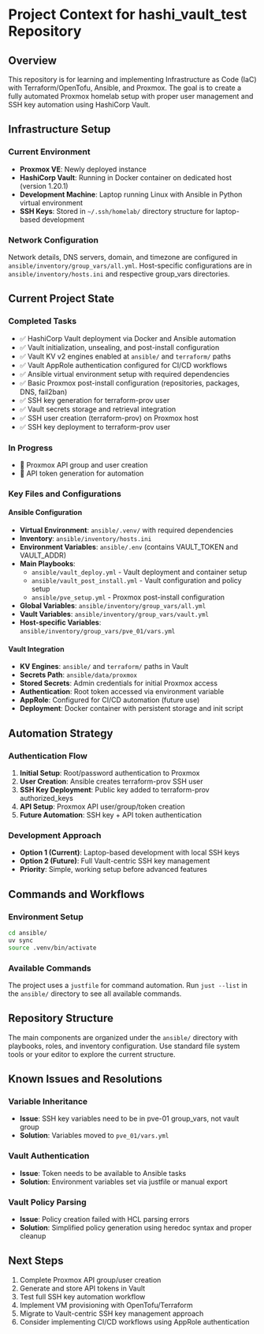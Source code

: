 # Project Context for hashi_vault_test Repository

## Overview

This repository is for learning and implementing Infrastructure as Code (IaC) with Terraform/OpenTofu, Ansible, and Proxmox. The goal is to create a fully automated Proxmox homelab setup with proper user management and SSH key automation using HashiCorp Vault.

## Infrastructure Setup

### Current Environment

- **Proxmox VE**: Newly deployed instance
- **HashiCorp Vault**: Running in Docker container on dedicated host (version 1.20.1)
- **Development Machine**: Laptop running Linux with Ansible in Python virtual environment
- **SSH Keys**: Stored in `~/.ssh/homelab/` directory structure for laptop-based development

### Network Configuration

Network details, DNS servers, domain, and timezone are configured in `ansible/inventory/group_vars/all.yml`. Host-specific configurations are in `ansible/inventory/hosts.ini` and respective group_vars directories.

## Current Project State

### Completed Tasks

- ✅ HashiCorp Vault deployment via Docker and Ansible automation
- ✅ Vault initialization, unsealing, and post-install configuration
- ✅ Vault KV v2 engines enabled at `ansible/` and `terraform/` paths
- ✅ Vault AppRole authentication configured for CI/CD workflows
- ✅ Ansible virtual environment setup with required dependencies
- ✅ Basic Proxmox post-install configuration (repositories, packages, DNS, fail2ban)
- ✅ SSH key generation for terraform-prov user
- ✅ Vault secrets storage and retrieval integration
- ✅ SSH user creation (terraform-prov) on Proxmox host
- ✅ SSH key deployment to terraform-prov user

### In Progress

- 🔄 Proxmox API group and user creation
- 🔄 API token generation for automation

### Key Files and Configurations

#### Ansible Configuration

- **Virtual Environment**: `ansible/.venv/` with required dependencies
- **Inventory**: `ansible/inventory/hosts.ini`
- **Environment Variables**: `ansible/.env` (contains VAULT_TOKEN and VAULT_ADDR)
- **Main Playbooks**:
  - `ansible/vault_deploy.yml` - Vault deployment and container setup
  - `ansible/vault_post_install.yml` - Vault configuration and policy setup
  - `ansible/pve_setup.yml` - Proxmox post-install configuration
- **Global Variables**: `ansible/inventory/group_vars/all.yml`
- **Vault Variables**: `ansible/inventory/group_vars/vault.yml`
- **Host-specific Variables**: `ansible/inventory/group_vars/pve_01/vars.yml`

#### Vault Integration

- **KV Engines**: `ansible/` and `terraform/` paths in Vault
- **Secrets Path**: `ansible/data/proxmox`
- **Stored Secrets**: Admin credentials for initial Proxmox access
- **Authentication**: Root token accessed via environment variable
- **AppRole**: Configured for CI/CD automation (future use)
- **Deployment**: Docker container with persistent storage and init script

## Automation Strategy

### Authentication Flow

1. **Initial Setup**: Root/password authentication to Proxmox
2. **User Creation**: Ansible creates terraform-prov SSH user
3. **SSH Key Deployment**: Public key added to terraform-prov authorized_keys
4. **API Setup**: Proxmox API user/group/token creation
5. **Future Automation**: SSH key + API token authentication

### Development Approach

- **Option 1 (Current)**: Laptop-based development with local SSH keys
- **Option 2 (Future)**: Full Vault-centric SSH key management
- **Priority**: Simple, working setup before advanced features

## Commands and Workflows

### Environment Setup

```bash
cd ansible/
uv sync
source .venv/bin/activate
```

### Available Commands

The project uses a `justfile` for command automation. Run `just --list` in the `ansible/` directory to see all available commands.

## Repository Structure

The main components are organized under the `ansible/` directory with playbooks, roles, and inventory configuration. Use standard file system tools or your editor to explore the current structure.

## Known Issues and Resolutions

### Variable Inheritance

- **Issue**: SSH key variables need to be in pve-01 group_vars, not vault group
- **Solution**: Variables moved to `pve_01/vars.yml`

### Vault Authentication

- **Issue**: Token needs to be available to Ansible tasks
- **Solution**: Environment variables set via justfile or manual export

### Vault Policy Parsing

- **Issue**: Policy creation failed with HCL parsing errors
- **Solution**: Simplified policy generation using heredoc syntax and proper cleanup

## Next Steps

1. Complete Proxmox API group/user creation
2. Generate and store API tokens in Vault
3. Test full SSH key automation workflow
4. Implement VM provisioning with OpenTofu/Terraform
5. Migrate to Vault-centric SSH key management approach
6. Consider implementing CI/CD workflows using AppRole authentication

